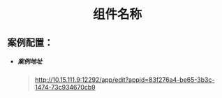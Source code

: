 <h1 align="center">组件名称</h1>

## 案例配置：

- ##### 案例地址

  > http://10.15.111.9:12292/app/edit?appid=83f276a4-be65-3b3c-1474-73c934670cb9

